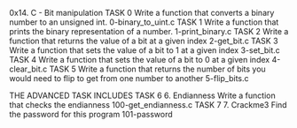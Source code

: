 0x14. C - Bit manipulation
TASK 0
Write a function that converts a binary number to an unsigned int.
0-binary_to_uint.c
TASK 1
Write a function that prints the binary representation of a number.
1-print_binary.c
TASK 2
Write a function that returns the value of a bit at a given index
2-get_bit.c
TASK 3
Write a function that sets the value of a bit to 1 at a given index
3-set_bit.c
TASK 4
Write a function that sets the value of a bit to 0 at a given index
4-clear_bit.c
TASK 5
Write a function that returns the number of bits you would need to flip to get from one number to another
5-flip_bits.c

THE ADVANCED TASK INCLUDES
TASK 6
6. Endianness
Write a function that checks the endianness
100-get_endianness.c
TASK 7
7. Crackme3
Find the password for this program
101-password
